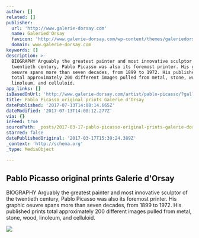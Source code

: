```yaml
---
author: []
related: []
publisher:
  url: 'http://www.galerie-dorsay.com'
  name: Galeried'Orsay
  favicon: 'http://www.galerie-dorsay.com/wp-content/themes/galeriedorsay/favicon.ico'
  domain: www.galerie-dorsay.com
keywords: []
description: >-
  BIOGRAPHY Arguably the greatest painter and most innovative sculptor of the
  twentieth century, Pablo Picasso was also its foremost printer. His graphic
  oeuvre spans more than seven decades, from 1899 to 1972. His published prints
  total approximately 200 different images pulled from metal, stone, wood,
  linoleum, and celluloid.
app_links: []
isBasedOnUrl: 'http://www.galerie-dorsay.com/artist/pablo-picasso/?galleryid=gallery_2689_24'
title: Pablo Picasso original prints Galerie d'Orsay
datePublished: '2017-07-13T14:08:14.665Z'
dateModified: '2017-07-13T14:08:12.277Z'
via: {}
inFeed: true
sourcePath: _posts/2017-03-17-pablo-picasso-original-prints-galerie-dorsay.md
starred: false
datePublishedOriginal: '2017-03-17T15:39:24.389Z'
_context: 'http://schema.org'
_type: MediaObject

---
```

<article style=""><h1>Pablo Picasso original prints Galerie d'Orsay</h1><p>BIOGRAPHY Arguably the greatest painter and most innovative sculptor of the twentieth century, Pablo Picasso was also its foremost printer. His graphic oeuvre spans more than seven decades, from 1899 to 1972. His published prints total approximately 200 different images pulled from metal, stone, wood, linoleum, and celluloid.</p><img src="http://www.galerie-dorsay.com/wp-content/gallery/pablo-picasso/Picasso-5.jpg" /></article>